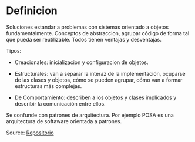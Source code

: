 # Definicion

Soluciones estandar a problemas con sistemas orientado a objetos fundamentalmente. Conceptos de abstraccion, agrupar código de forma tal que pueda ser reutilizable. Todos tienen ventajas y desventajas.

Tipos:

- Creacionales: inicializacion y configuracion de objetos.
- Estructurales: van a separar la interaz de la implementación, ocuparse de las clases y objetos, cómo se pueden agrupar, cómo van a formar estructuras más complejas.

- De Comportamiento: describen a los objetos y clases implicados y describir la comunicación entre ellos.

Se confunde con patrones de arquitectura. <!-- cual es la diferencia? --> Por ejemplo POSA es una arquitectura de softaware orientada a patrones.
<!-- Esto quiere decir que uno esta dentro de otro? -->

Source: [Repositorio](https://github.com/mitocode21/patrones-diseno)
